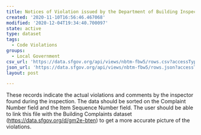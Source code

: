 ```yaml
---
title: Notices of Violation issued by the Department of Building Inspection
created: '2020-11-10T16:56:46.467068'
modified: '2020-12-04T19:34:40.700097'
state: active
type: dataset
tags:
  - Code Violations
groups:
  - Local Government
csv_url: 'https://data.sfgov.org/api/views/nbtm-fbw5/rows.csv?accessType=DOWNLOAD'
json_url: 'https://data.sfgov.org/api/views/nbtm-fbw5/rows.json?accessType=DOWNLOAD'
layout: post

---
```

These records indicate the actual violations and comments by the inspector found during the inspection. The data should be sorted on the Complaint Number field and the Item Sequence Number field.  The user should be able to link this file with the Building Complaints dataset (https://data.sfgov.org/d/gm2e-bten) to get a more accurate picture of the violations.
